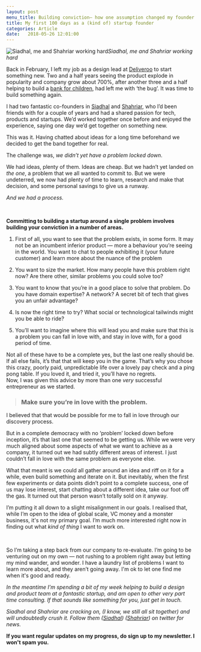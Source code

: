 ```yaml
---
layout: post
menu_title: Building conviction– how one assumption changed my founder journey
title: My first 100 days as a (kind of) startup founder
categories: Article
date:   2018-05-26 12:01:00
---
```


![Siadhal, me and Shahriar working hard](https://cdn-images-1.medium.com/max/2400/1*6pcBoeKUw2LCjFnb6wNo8A.jpeg)*Siadhal, me and Shahriar working hard*

Back in February, I left my job as a design lead at [Deliveroo](https://deliveroo.co.uk/) to start something new. Two and a half years seeing the product explode in popularity and company grow about 700%, after another three and a half helping to build a [bank for children](https://osper.com/), had left me with ‘the bug’. It was time to build something again.

I had two fantastic co-founders in [Siadhal](https://twitter.com/smagos) and [Shahriar](https://github.com/s16h), who I’d been friends with for a couple of years and had a shared passion for tech, products and startups. We’d worked together once before and enjoyed the experience, saying one day we’d get together on something new.

This was it. Having chatted about ideas for a long time beforehand we decided to get the band together for real.

The challenge was, *we didn’t yet have a problem locked down*.

We had ideas, plenty of them. Ideas are cheap. But we hadn’t yet landed on *the one*, a problem that we all wanted to commit to. But we were undeterred, we now had plenty of time to learn, research and make that decision, and some personal savings to give us a runway.

_And we had a process._

<br>

**Committing to building a startup around a single problem involves building your conviction in a number of areas.**

1. First of all, you want to see that the problem exists, in some form. It may not be an incumbent inferior product — more a behaviour you’re seeing in the world. You want to chat to people exhibiting it (your future customer) and learn more about the nuance of the problem

1. You want to size the market. How many people have this problem right now? Are there other, similar problems you could solve too?

1. You want to know that you’re in a good place to solve that problem. Do you have domain expertise? A network? A secret bit of tech that gives you an unfair advantage?

1. Is now the right time to try? What social or technological tailwinds might you be able to ride?

1. You’ll want to imagine where this will lead you and make sure that this is a problem you can fall in love with, and stay in love with, for a good period of time.

Not all of these have to be a complete yes, but the last one really should be. If all else fails, it’s that that will keep you in the game. That’s why you chose this crazy, poorly paid, unpredictable life over a lovely pay check and a ping pong table. If you loved it, and tried it, you’ll have no regrets.
<br>
Now, I was given this advice by more than one *very* successful entrepreneur as we started.

> ### **Make sure you’re in love with the problem.**

I believed that that would be possible for me to fall in love through our discovery process.

But in a complete democracy with no ‘problem’ locked down before inception, it’s that last one that seemed to be getting us. While we were very much aligned about some aspects of what we want to achieve as a company, it turned out we had subtly different areas of interest. I just couldn’t fall in love with the same problem as everyone else.

What that meant is we could all gather around an idea and riff on it for a while, even build something and iterate on it. But inevitably, when the first few experiments or data points didn’t point to a complete success, one of us may lose interest, start chatting about a different idea, take our foot off the gas. It turned out that person wasn’t totally sold on it anyway.

I’m putting it all down to a slight misalignment in our goals. I realised that, while I’m open to the idea of global scale, VC money and a monster business, it's not my primary goal. I’m much more interested right now in finding out what *kind of thing* I want to work on.

<br>

So I’m taking a step back from our company to re-evaluate. I’m going to be venturing out on my own — not rushing to a problem right away but letting my mind wander, and wonder. I have a laundry list of problems I want to learn more about, and they aren’t going away. I'm ok to let one find me when it's good and ready.

_In the meantime I’m spending a bit of my week helping to build a design and product team at a fantastic startup, and am open to other *very* part time consulting. If that sounds like something for you, just get in touch._

_Siadhal and Shahriar are cracking on, (I know, we still all sit together) and will undoubtedly crush it. Follow them ([Siadhal](https://twitter.com/smagos)) ([Shahriar](https://twitter.com/stajbakhsh)) on twitter for news._

**If you want regular updates on my progress, do sign up to my newsletter. I won't spam you.**
